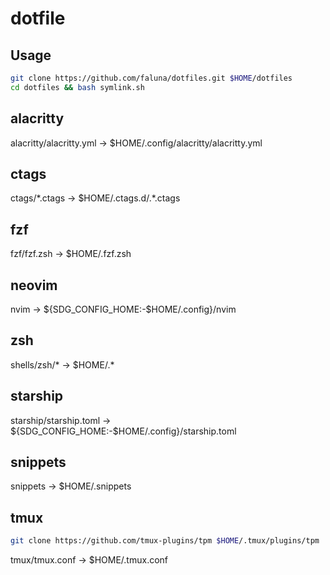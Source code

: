 # dotfile
## Usage
```sh
git clone https://github.com/faluna/dotfiles.git $HOME/dotfiles
cd dotfiles && bash symlink.sh
```
## alacritty
alacritty/alacritty.yml →  $HOME/.config/alacritty/alacritty.yml

## ctags
ctags/\*.ctags →  $HOME/.ctags.d/.\*.ctags

## fzf
fzf/fzf.zsh →  $HOME/.fzf.zsh

## neovim
nvim →  \${SDG\_CONFIG\_HOME:\-$HOME/.config}/nvim

## zsh
shells/zsh/\* →  $HOME/.\*

## starship
starship/starship.toml →  \${SDG\_CONFIG\_HOME:\-$HOME/.config}/starship.toml

## snippets
snippets →  $HOME/.snippets

## tmux
```sh
git clone https://github.com/tmux-plugins/tpm $HOME/.tmux/plugins/tpm
```
  
tmux/tmux.conf →  $HOME/.tmux.conf
